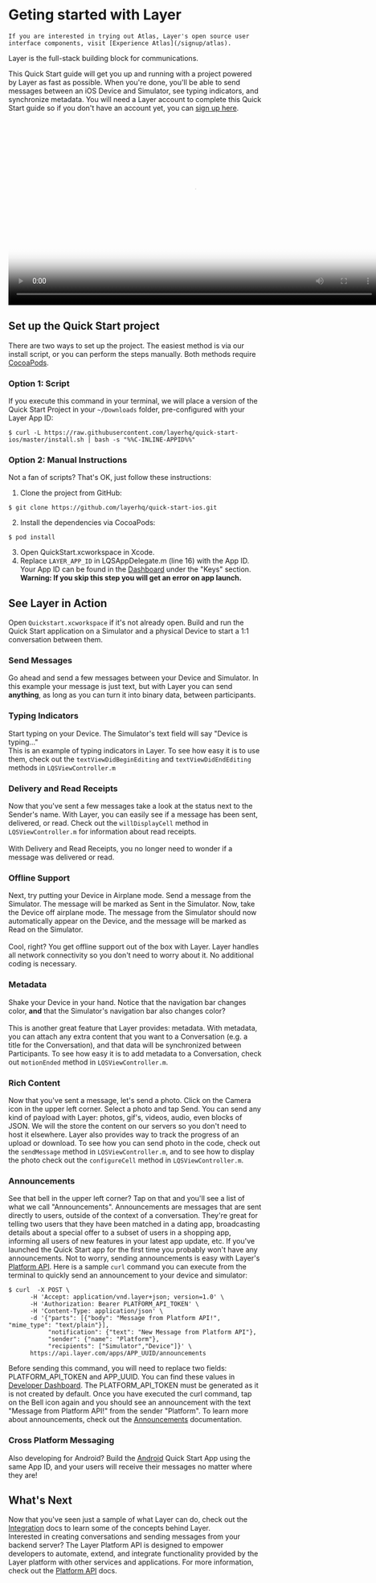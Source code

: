 # Geting started with Layer

```emphasis
If you are interested in trying out Atlas, Layer's open source user interface components, visit [Experience Atlas](/signup/atlas).
```
Layer is the full-stack building block for communications.</br>

This Quick Start guide will get you up and running with a project powered by Layer as fast as possible. When you're done, you'll be able to send messages between an iOS Device and Simulator, see typing indicators, and synchronize metadata. You will need a Layer account to complete this Quick Start guide so if you don't have an account yet, you can [sign up here](https://developer.layer.com/signup).

<video controls poster="https://s3.amazonaws.com/static.layer.com/web/docs/ios/quick-start.png" style="width:740px;">
  <source src="https://s3.amazonaws.com/static.layer.com/web/docs/ios/quick-start.mp4" type="video/mp4"/>
  <source src="https://s3.amazonaws.com/static.layer.com/web/docs/ios/quick-start.webm" type="video/webm"/>
</video>

## Set up the Quick Start project
There are two ways to set up the project. The easiest method is via our install script, or you can perform the steps manually. Both methods require [CocoaPods](http://cocoapods.org).

### Option 1: Script
If you execute this command in your terminal, we will place a version of the Quick Start Project in your `~/Downloads` folder, pre-configured with your Layer App ID:<br/>
```console
$ curl -L https://raw.githubusercontent.com/layerhq/quick-start-ios/master/install.sh | bash -s "%%C-INLINE-APPID%%"
```
### Option 2: Manual Instructions
Not a fan of scripts? That's OK, just follow these instructions:<br/>

1. Clone the project from GitHub:

  ```console
  $ git clone https://github.com/layerhq/quick-start-ios.git
  ```
2. Install the dependencies via CocoaPods:

  ```console
  $ pod install
  ```
3. Open QuickStart.xcworkspace in Xcode.
4. Replace `LAYER_APP_ID` in LQSAppDelegate.m (line 16) with the App ID. Your App ID can be found in the [Dashboard](https://developer.layer.com/projects) under the "Keys" section.</br>
  **Warning: If you skip this step you will get an error on app launch.**

## See Layer in Action
Open `Quickstart.xcworkspace` if it's not already open. Build and run the Quick Start application on a Simulator and a physical Device to start a 1:1 conversation between them.
### Send Messages
Go ahead and send a few messages between your Device and Simulator. In this example your message is just text, but with Layer you can send **anything**, as long as you can turn it into binary data, between participants.
### Typing Indicators
Start typing on your Device. The Simulator's text field will say "Device is typing..."</br>
This is an example of typing indicators in Layer. To see how easy it is to use them, check out the `textViewDidBeginEditing` and `textViewDidEndEditing` methods in `LQSViewController.m`
### Delivery and Read Receipts
Now that you've sent a few messages take a look at the status next to the Sender's name.  With Layer, you can easily see if a message has been sent, delivered, or read. Check out the `willDisplayCell` method in `LQSViewController.m` for information about read receipts.<br><br>
With Delivery and Read Receipts, you no longer need to wonder if a message was delivered or read.
### Offline Support
Next, try putting your Device in Airplane mode.  Send a message from the Simulator. The message will be marked as Sent in the Simulator.  Now, take the Device off airplane mode.  The message from the Simulator should now automatically appear on the Device, and the message will be marked as Read on the Simulator.<br><br>
Cool, right? You get offline support out of the box with Layer. Layer handles all network connectivity so you don't need to worry about it. No additional coding is necessary.
### Metadata
Shake your Device in your hand. Notice that the navigation bar changes color, **and** that the Simulator's navigation bar also changes color?<br><br>
This is another great feature that Layer provides: metadata. With metadata, you can attach any extra content that you want to a Conversation (e.g. a title for the Conversation), and that data will be synchronized between Participants.
To see how easy it is to add metadata to a Conversation, check out `motionEnded` method in `LQSViewController.m`.
### Rich Content
Now that you've sent a message, let's send a photo. Click on the Camera icon in the upper left corner.  Select a photo and tap Send. You can send any kind of payload with Layer: photos, gif's, videos, audio, even blocks of JSON. We will the store the content on our servers so you don't need to host it elsewhere. Layer also provides way to track the progress of an upload or download. To see how you can send photo in the code, check out the `sendMessage`  method in `LQSViewController.m`, and to see how to display the photo check out the `configureCell` method in  `LQSViewController.m`.
### Announcements
See that bell in the upper left corner? Tap on that and you'll see a list of what we call "Announcements". Announcements are messages that are sent directly to users, outside of the context of a conversation. They're great for telling two users that they have been matched in a dating app, broadcasting details about a special offer to a subset of users in a shopping app, informing all users of new features in your latest app update, etc. If you've launched the Quick Start app for the first time you probably won't have any announcements. Not to worry, sending announcements is easy with Layer's [Platform API](https://developer.layer.com/docs/platform). Here is a sample `curl` command you can execute from the terminal to quickly send an announcement to your device and simulator:
```console
$ curl  -X POST \
      -H 'Accept: application/vnd.layer+json; version=1.0' \
      -H 'Authorization: Bearer PLATFORM_API_TOKEN' \
      -H 'Content-Type: application/json' \
      -d '{"parts": [{"body": "Message from Platform API!", "mime_type": "text/plain"}],
           "notification": {"text": "New Message from Platform API"},
           "sender": {"name": "Platform"},
           "recipients": ["Simulator","Device"]}' \
      https://api.layer.com/apps/APP_UUID/announcements
```
 Before sending this command, you will need to replace two fields: PLATFORM_API_TOKEN and APP_UUID. You can find these values in [Developer Dashboard](https://developer.layer.com/projects). The PLATFORM_API_TOKEN must be generated as it is not created by default. Once you have executed the curl command, tap on the Bell icon again and you should see an announcement with the text "Message from Platform API!" from the sender "Platform". To learn more about announcements, check out the [Announcements](https://developer.layer.com/docs/platform#send-an-announcement) documentation.
### Cross Platform Messaging
Also developing for Android? Build the [Android](/docs/android) Quick Start App using the same App ID, and your users will receive their messages no matter where they are!

## What's Next
Now that you've seen just a sample of what Layer can do, check out the [Integration](/docs/ios/integration) docs to learn some of the concepts behind Layer.<br/>
Interested in creating conversations and sending messages from your backend server?  The Layer Platform API is designed to empower developers to automate, extend, and integrate functionality provided by the Layer platform with other services and applications. For more information, check out the [Platform API](/docs/platform) docs.
